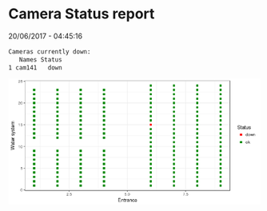 Camera Status report
================
20/06/2017 - 04:45:16

    Cameras currently down:
       Names Status
    1 cam141   down

![](camreport_files/figure-markdown_github/unnamed-chunk-2-1.png)
